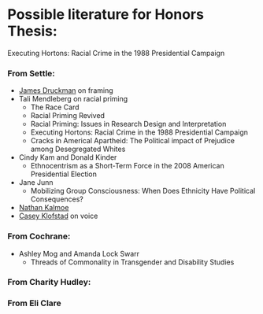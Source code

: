 # Possible literature for Honors Thesis:
Executing Hortons: Racial Crime in the 1988 Presidential Campaign
### From Settle:
* [James Druckman](http://faculty.wcas.northwestern.edu/~jnd260/cv.pdf) on framing
* Tali Mendleberg on racial priming
	* The Race Card
	* Racial Priming Revived
	* Racial Priming: Issues in Research Design and Interpretation
	* Executing Hortons: Racial Crime in the 1988 Presidential Campaign
	* Cracks in Americal Apartheid: The Political impact of Prejudice among Desegregated Whites
* Cindy Kam and Donald Kinder
	* Ethnocentrism as a Short‐Term Force in the 2008 American Presidential Election
* Jane Junn
	* Mobilizing Group Consciousness: When Does Ethnicity Have Political Consequences?
* [Nathan Kalmoe](https://www.dropbox.com/s/japvaayi6gqhw5n/Kalmoe%20-%20CV.pdf?dl=0)
* [Casey Klofstad](http://klofstad.weebly.com/research.html) on voice

### From Cochrane:
* Ashley Mog and Amanda Lock Swarr
	* Threads of Commonality in Transgender and Disability Studies

### From Charity Hudley:

### From Eli Clare

